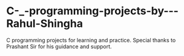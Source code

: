 # C-_-programming-projects-by---Rahul-Shingha
C programming projects for learning and practice. Special thanks to Prashant Sir for his guidance and support.
